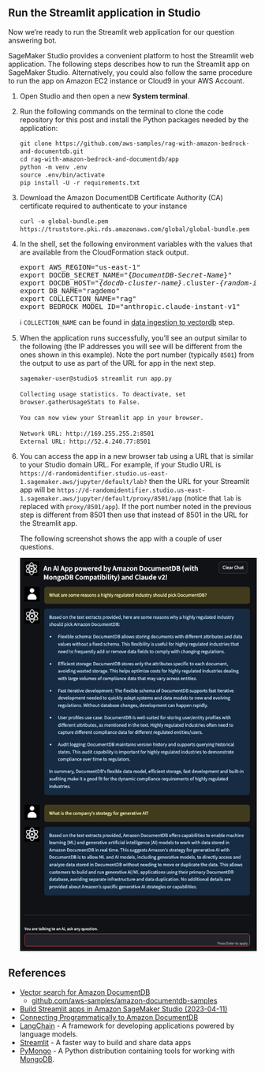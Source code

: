 ## Run the Streamlit application in Studio

Now we’re ready to run the Streamlit web application for our question answering bot.

SageMaker Studio provides a convenient platform to host the Streamlit web application. The following steps describes how to run the Streamlit app on SageMaker Studio. Alternatively, you could also follow the same procedure to run the app on Amazon EC2 instance or Cloud9 in your AWS Account.

1. Open Studio and then open a new **System terminal**.
2. Run the following commands on the terminal to clone the code repository for this post and install the Python packages needed by the application:
   ```
   git clone https://github.com/aws-samples/rag-with-amazon-bedrock-and-documentdb.git
   cd rag-with-amazon-bedrock-and-documentdb/app
   python -m venv .env
   source .env/bin/activate
   pip install -U -r requirements.txt
   ```
3. Download the Amazon DocumentDB Certificate Authority (CA) certificate required to authenticate to your instance
   ```
   curl -o global-bundle.pem https://truststore.pki.rds.amazonaws.com/global/global-bundle.pem
   ```
4. In the shell, set the following environment variables with the values that are available from the CloudFormation stack output.
   <pre>
   export AWS_REGION="us-east-1"
   export DOCDB_SECRET_NAME="{<i>DocumentDB-Secret-Name</i>}"
   export DOCDB_HOST="<i>{docdb-cluster-name}</i>.cluster-<i>{random-id}</i>.<i>{region}</i>.docdb.amazonaws.com"
   export DB_NAME="ragdemo"
   export COLLECTION_NAME="rag"
   export BEDROCK_MODEL_ID="anthropic.claude-instant-v1"
   </pre>
   :information_source: `COLLECTION_NAME` can be found in [data ingestion to vectordb](../data_ingestion_to_vectordb/data_ingestion_to_documentdb.ipynb) step.
5. When the application runs successfully, you’ll see an output similar to the following (the IP addresses you will see will be different from the ones shown in this example). Note the port number (typically `8501`) from the output to use as part of the URL for app in the next step.
   ```
   sagemaker-user@studio$ streamlit run app.py

   Collecting usage statistics. To deactivate, set browser.gatherUsageStats to False.

   You can now view your Streamlit app in your browser.

   Network URL: http://169.255.255.2:8501
   External URL: http://52.4.240.77:8501
   ```
6. You can access the app in a new browser tab using a URL that is similar to your Studio domain URL. For example, if your Studio URL is `https://d-randomidentifier.studio.us-east-1.sagemaker.aws/jupyter/default/lab?` then the URL for your Streamlit app will be `https://d-randomidentifier.studio.us-east-1.sagemaker.aws/jupyter/default/proxy/8501/app` (notice that `lab` is replaced with `proxy/8501/app`). If the port number noted in the previous step is different from 8501 then use that instead of 8501 in the URL for the Streamlit app.

   The following screenshot shows the app with a couple of user questions.

   ![qa-with-llm-and-rag](./qa-with-llm-and-rag.png)

## References

  * [Vector search for Amazon DocumentDB](https://docs.aws.amazon.com/documentdb/latest/developerguide/vector-search.html)
    * [github.com/aws-samples/amazon-documentdb-samples](https://github.com/aws-samples/amazon-documentdb-samples/)
  * [Build Streamlit apps in Amazon SageMaker Studio (2023-04-11)](https://aws.amazon.com/blogs/machine-learning/build-streamlit-apps-in-amazon-sagemaker-studio/)
  * [Connecting Programmatically to Amazon DocumentDB](https://docs.aws.amazon.com/documentdb/latest/developerguide/connect_programmatically.html#connect_programmatically-tls_enabled)
  * [LangChain](https://python.langchain.com/docs/get_started/introduction.html) - A framework for developing applications powered by language models.
  * [Streamlit](https://streamlit.io/) - A faster way to build and share data apps
  * [PyMongo](https://pymongo.readthedocs.io/en/stable/) - A Python distribution containing tools for working with [MongoDB](http://www.mongodb.org/).
